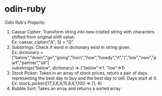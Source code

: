 # odin-ruby  
Odin Rub's Projects:  
1. Caesar Cipher: Transform string into new cripted string with characters shifted from original shift value.  
Ex: caesar_cipher("A", 3) = "D".  
2. Substrings: Check if word in dictionary exist in string given.  
Ex: dictionary = ["below","down","go","going","horn","how","howdy","it","i","low","own","part","partner","sit"]  
substrings("below", dictionary) => {"below"=>1, "low"=>1}  
3. Stock Picker: Takes in an array of stock prices, return a pair of days representing the best day to buy and the best day to sell. Days start at 0.  
Ex: stock_picker([17,3,6,9,15,8,6,1,10]) => [1, 4]  
4. Bubble Sort: Takes an array and returns a sorted array

